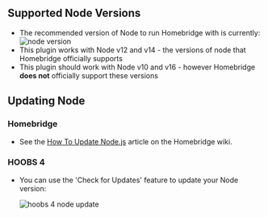 ## Supported Node Versions

* The recommended version of Node to run Homebridge with is currently:  
    ![node version](https://badgen.net/homebrew/v/node@14?label=nodejs&color=green)
* This plugin works with Node v12 and v14 - the versions of node that Homebridge officially supports
* This plugin should work with Node v10 and v16 - however Homebridge **does not** officially support these versions

## Updating Node

### Homebridge

* See the [How To Update Node.js](https://github.com/homebridge/homebridge/wiki/How-To-Update-Node.js) article on the Homebridge wiki.

### HOOBS 4

* You can use the 'Check for Updates' feature to update your Node version:

    ![hoobs 4 node update](https://user-images.githubusercontent.com/43026681/114992866-1f73dc80-9e93-11eb-9f4b-a511d1522d1e.png)